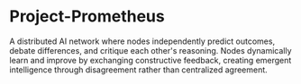 # Project-Prometheus
A distributed AI network where nodes independently predict outcomes, debate differences, and critique each other's reasoning. Nodes dynamically learn and improve by exchanging constructive feedback, creating emergent intelligence through disagreement rather than centralized agreement.
